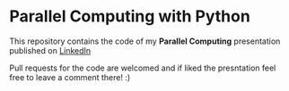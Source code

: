# Parallel Computing with Python

This repository contains the code of my **Parallel Computing** presentation published on [LinkedIn](https://www.linkedin.com/posts/ahmadalwareh_parallelism-in-computing-activity-7043246580056911872-npgL/)

Pull requests for the code are welcomed and if liked the presntation feel free to leave a comment there! :)
